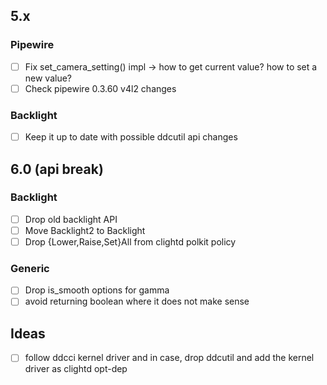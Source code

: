 ## 5.x

### Pipewire
- [ ] Fix set_camera_setting() impl -> how to get current value? how to set a new value?
- [ ] Check pipewire 0.3.60 v4l2 changes 

### Backlight
- [ ] Keep it up to date with possible ddcutil api changes

## 6.0 (api break)

### Backlight
- [ ] Drop old backlight API
- [ ] Move Backlight2 to Backlight
- [ ] Drop {Lower,Raise,Set}All from clightd polkit policy

### Generic
- [ ] Drop is_smooth options for gamma
- [ ] avoid returning boolean where it does not make sense

## Ideas
- [ ] follow ddcci kernel driver and in case, drop ddcutil and add the kernel driver as clightd opt-dep
